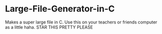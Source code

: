 # Large-File-Generator-in-C
Makes a super large file in C. Use this on your teachers or friends computer as a little haha.
STAR THIS PRETTY PLEASE
